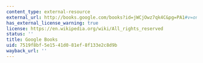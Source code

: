 ```yaml
---
content_type: external-resource
external_url: http://books.google.com/books?id=jWCjOwz7qk4C&pg=PA1#v=onepage&q&f=false
has_external_license_warning: true
license: https://en.wikipedia.org/wiki/All_rights_reserved
status: ''
title: Google Books
uid: 7519f8bf-5e15-41d0-81ef-8f133e2c8d9b
wayback_url: ''
---
```

